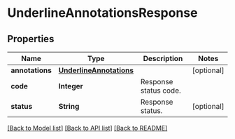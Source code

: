 ﻿
# UnderlineAnnotationsResponse


## Properties
Name | Type | Description | Notes
------------ | ------------- | ------------- | -------------
**annotations** | [**UnderlineAnnotations**](UnderlineAnnotations.md) |  | [optional]
**code** | **Integer** | Response status code. | 
**status** | **String** | Response status. | [optional]


[[Back to Model list]](../../README.md#documentation-for-models) [[Back to API list]](../../README.md#documentation-for-api-endpoints) [[Back to README]](../../README.md)


